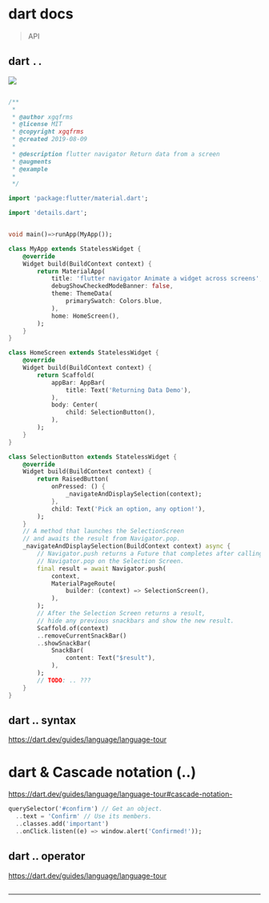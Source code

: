 # dart docs

> API

## dart `..`

![](https://img2018.cnblogs.com/blog/740516/201908/740516-20190809002945195-1964847630.png)

```dart

/**
 *
 * @author xgqfrms
 * @license MIT
 * @copyright xgqfrms
 * @created 2019-08-09
 *
 * @description flutter navigator Return data from a screen
 * @augments
 * @example
 *
 */

import 'package:flutter/material.dart';

import 'details.dart';


void main()=>runApp(MyApp());

class MyApp extends StatelessWidget {
    @override
    Widget build(BuildContext context) {
        return MaterialApp(
            title: 'flutter navigator Animate a widget across screens',
            debugShowCheckedModeBanner: false,
            theme: ThemeData(
                primarySwatch: Colors.blue,
            ),
            home: HomeScreen(),
        );
    }
}

class HomeScreen extends StatelessWidget {
    @override
    Widget build(BuildContext context) {
        return Scaffold(
            appBar: AppBar(
                title: Text('Returning Data Demo'),
            ),
            body: Center(
                child: SelectionButton(),
            ),
        );
    }
}

class SelectionButton extends StatelessWidget {
    @override
    Widget build(BuildContext context) {
        return RaisedButton(
            onPressed: () {
                _navigateAndDisplaySelection(context);
            },
            child: Text('Pick an option, any option!'),
        );
    }
    // A method that launches the SelectionScreen
    // and awaits the result from Navigator.pop.
    _navigateAndDisplaySelection(BuildContext context) async {
        // Navigator.push returns a Future that completes after calling
        // Navigator.pop on the Selection Screen.
        final result = await Navigator.push(
            context,
            MaterialPageRoute(
                builder: (context) => SelectionScreen(),
            ),
        );
        // After the Selection Screen returns a result,
        // hide any previous snackbars and show the new result.
        Scaffold.of(context)
        ..removeCurrentSnackBar()
        ..showSnackBar(
            SnackBar(
                content: Text("$result"),
            ),
        );
        // TODO: .. ???
    }
}


```

## dart .. syntax

https://dart.dev/guides/language/language-tour

# dart & Cascade notation (..)

https://dart.dev/guides/language/language-tour#cascade-notation-

```dart
querySelector('#confirm') // Get an object.
  ..text = 'Confirm' // Use its members.
  ..classes.add('important')
  ..onClick.listen((e) => window.alert('Confirmed!'));

```

## dart .. operator

https://dart.dev/guides/language/language-tour

```dart

```






***
